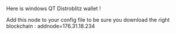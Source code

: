 Here is windows QT Distroblitz wallet !

Add this node to your config file to be sure you download the right blockchain :
addnode=176.31.18.234
